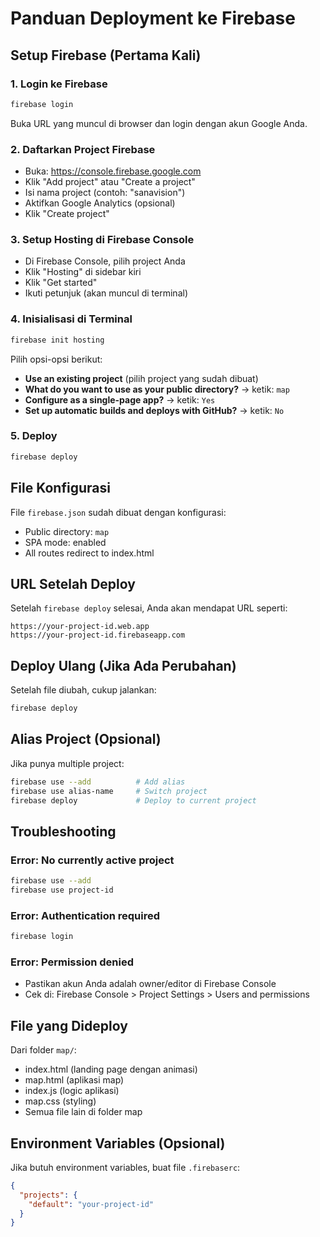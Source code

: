 # Panduan Deployment ke Firebase

## Setup Firebase (Pertama Kali)

### 1. Login ke Firebase
```bash
firebase login
```
Buka URL yang muncul di browser dan login dengan akun Google Anda.

### 2. Daftarkan Project Firebase
- Buka: https://console.firebase.google.com
- Klik "Add project" atau "Create a project"
- Isi nama project (contoh: "sanavision")
- Aktifkan Google Analytics (opsional)
- Klik "Create project"

### 3. Setup Hosting di Firebase Console
- Di Firebase Console, pilih project Anda
- Klik "Hosting" di sidebar kiri
- Klik "Get started"
- Ikuti petunjuk (akan muncul di terminal)

### 4. Inisialisasi di Terminal
```bash
firebase init hosting
```

Pilih opsi-opsi berikut:
- **Use an existing project** (pilih project yang sudah dibuat)
- **What do you want to use as your public directory?** → ketik: `map`
- **Configure as a single-page app?** → ketik: `Yes`
- **Set up automatic builds and deploys with GitHub?** → ketik: `No`

### 5. Deploy
```bash
firebase deploy
```

## File Konfigurasi

File `firebase.json` sudah dibuat dengan konfigurasi:
- Public directory: `map`
- SPA mode: enabled
- All routes redirect to index.html

## URL Setelah Deploy

Setelah `firebase deploy` selesai, Anda akan mendapat URL seperti:
```
https://your-project-id.web.app
https://your-project-id.firebaseapp.com
```

## Deploy Ulang (Jika Ada Perubahan)

Setelah file diubah, cukup jalankan:
```bash
firebase deploy
```

## Alias Project (Opsional)

Jika punya multiple project:
```bash
firebase use --add          # Add alias
firebase use alias-name     # Switch project
firebase deploy             # Deploy to current project
```

## Troubleshooting

### Error: No currently active project
```bash
firebase use --add
firebase use project-id
```

### Error: Authentication required
```bash
firebase login
```

### Error: Permission denied
- Pastikan akun Anda adalah owner/editor di Firebase Console
- Cek di: Firebase Console > Project Settings > Users and permissions

## File yang Dideploy

Dari folder `map/`:
- index.html (landing page dengan animasi)
- map.html (aplikasi map)
- index.js (logic aplikasi)
- map.css (styling)
- Semua file lain di folder map

## Environment Variables (Opsional)

Jika butuh environment variables, buat file `.firebaserc`:
```json
{
  "projects": {
    "default": "your-project-id"
  }
}
```
